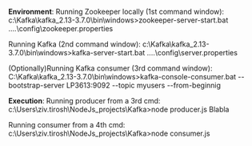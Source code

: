 **Environment**:
Running Zookeeper locally (1st command window):
c:\Kafka\kafka_2.13-3.7.0\bin\windows>zookeeper-server-start.bat ..\..\config\zookeeper.properties

Running Kafka (2nd command window):
c:\Kafka\kafka_2.13-3.7.0\bin\windows>kafka-server-start.bat ..\..\config\server.properties

(Optionally)Running Kafka consumer (3rd command window):
C:\Kafka\kafka_2.13-3.7.0\bin\windows>kafka-console-consumer.bat --bootstrap-server LP3613:9092 --topic myusers --from-beginnig

**Execution**:
Running producer from a 3rd cmd:
c:\Users\ziv.tirosh\NodeJs_projects\Kafka>node producer.js Blabla

Running consumer from a 4th cmd:
c:\Users\ziv.tirosh\NodeJs_projects\Kafka>node consumer.js
